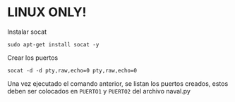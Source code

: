# LINUX ONLY!

Instalar socat

`sudo apt-get install socat -y`

Crear los puertos

`socat -d -d pty,raw,echo=0 pty,raw,echo=0`

Una vez ejecutado el comando anterior, se listan los puertos creados, estos deben ser colocados en `PUERTO1` y `PUERTO2` del archivo naval.py
